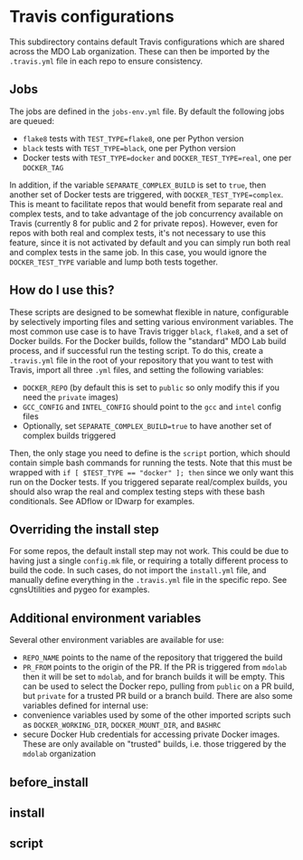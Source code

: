 # Travis configurations
This subdirectory contains default Travis configurations which are shared across the MDO Lab organization.
These can then be imported by the `.travis.yml` file in each repo to ensure consistency.

## Jobs
The jobs are defined in the `jobs-env.yml` file.
By default the following jobs are queued:
- `flake8` tests with `TEST_TYPE=flake8`, one per Python version
- `black` tests with `TEST_TYPE=black`, one per Python version
- Docker tests with `TEST_TYPE=docker` and `DOCKER_TEST_TYPE=real`, one per `DOCKER_TAG`

In addition, if the variable `SEPARATE_COMPLEX_BUILD` is set to `true`, then another set of Docker tests are triggered, with `DOCKER_TEST_TYPE=complex`.
This is meant to facilitate repos that would benefit from separate real and complex tests, and to take advantage of the job concurrency available on Travis (currently 8 for public and 2 for private repos).
However, even for repos with both real and complex tests, it's not necessary to use this feature, since it is not activated by default and you can simply run both real and complex tests in the same job.
In this case, you would ignore the `DOCKER_TEST_TYPE` variable and lump both tests together.

## How do I use this?
These scripts are designed to be somewhat flexible in nature, configurable by selectively importing files and setting various environment variables.
The most common use case is to have Travis trigger `black`, `flake8`, and a set of Docker builds.
For the Docker builds, follow the "standard" MDO Lab build process, and if successful run the testing script.
To do this, create a `.travis.yml` file in the root of your repository that you want to test with Travis, import all three `.yml` files, and setting the following variables:
- `DOCKER_REPO` (by default this is set to `public` so only modify this if you need the `private` images)
- `GCC_CONFIG` and `INTEL_CONFIG` should point to the `gcc` and `intel` config files
- Optionally, set `SEPARATE_COMPLEX_BUILD=true` to have another set of complex builds triggered

Then, the only stage you need to define is the `script` portion, which should contain simple bash commands for running the tests.
Note that this must be wrapped with `if [ $TEST_TYPE == "docker" ]; then` since we only want this run on the Docker tests.
If you triggered separate real/complex builds, you should also wrap the real and complex testing steps with these bash conditionals.
See ADflow or IDwarp for examples.

## Overriding the install step
For some repos, the default install step may not work.
This could be due to having just a single `config.mk` file, or requiring a totally different process to build the code.
In such cases, do not import the `install.yml` file, and manually define everything in the `.travis.yml` file in the specific repo.
See cgnsUtilities and pygeo for examples.

## Additional environment variables
Several other environment variables are available for use:
- `REPO_NAME` points to the name of the repository that triggered the build
- `PR_FROM` points to the origin of the PR. If the PR is triggered from `mdolab` then it will be set to `mdolab`, and for branch builds it will be empty.
This can be used to select the Docker repo, pulling from `public` on a PR build, but `private` for a trusted PR build or a branch build.
There are also some variables defined for internal use:
- convenience variables used by some of the other imported scripts such as `DOCKER_WORKING_DIR`, `DOCKER_MOUNT_DIR`, and `BASHRC`
- secure Docker Hub credentials for accessing private Docker images. These are only available on "trusted" builds, i.e. those triggered by the `mdolab` organization

## before_install

## install

## script

## 
